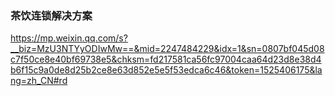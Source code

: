 ### 茶饮连锁解决方案
https://mp.weixin.qq.com/s?__biz=MzU3NTYyODIwMw==&mid=2247484229&idx=1&sn=0807bf045d08c7f50ce8e40bf69738e5&chksm=fd217581ca56fc97004caa64d23d8e38d4b6f15c9a0de8d25b2ce8e63d852e5e5f53edca6c46&token=1525406175&lang=zh_CN#rd
